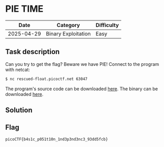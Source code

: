 # PIE TIME
|Date|Category|Difficulty|
|--|--|--|
|2025-04-29|Binary Exploitation|Easy|
## Task description
Can you try to get the flag? Beware we have PIE! Connect to the program with netcat:

```sh
$ nc rescued-float.picoctf.net 63047
```

The program's source code can be downloaded [here](https://challenge-files.picoctf.net/c_rescued_float/2757d7751ddf1be98450094c20e981031e6c654474ddeb8f646f6d98e3832c15/vuln.c). The binary can be downloaded [here](https://challenge-files.picoctf.net/c_rescued_float/2757d7751ddf1be98450094c20e981031e6c654474ddeb8f646f6d98e3832c15/vuln).
## Solution 

## Flag
`picoCTF{b4s1c_p051t10n_1nd3p3nd3nc3_93dd5fcb}`
